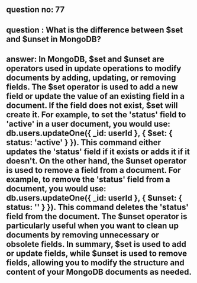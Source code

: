 
      
## question no: 77

## question : What is the difference between $set and $unset in MongoDB?

## answer: In MongoDB, $set and $unset are operators used in update operations to modify documents by adding, updating, or removing fields. The $set operator is used to add a new field or update the value of an existing field in a document. If the field does not exist, $set will create it. For example, to set the 'status' field to 'active' in a user document, you would use: db.users.updateOne({ _id: userId }, { $set: { status: 'active' } }). This command either updates the 'status' field if it exists or adds it if it doesn't. On the other hand, the $unset operator is used to remove a field from a document. For example, to remove the 'status' field from a document, you would use: db.users.updateOne({ _id: userId }, { $unset: { status: '' } }). This command deletes the 'status' field from the document. The $unset operator is particularly useful when you want to clean up documents by removing unnecessary or obsolete fields. In summary, $set is used to add or update fields, while $unset is used to remove fields, allowing you to modify the structure and content of your MongoDB documents as needed.
      